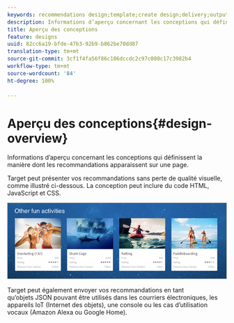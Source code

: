 ```yaml
---
keywords: recommendations design;template;create design;delivery;output
description: Informations d’aperçu concernant les conceptions qui définissent la manière dont les recommandations apparaissent sur une page.
title: Aperçu des conceptions
feature: designs
uuid: 82cc6a19-bfde-47b3-92b9-b862be70dd87
translation-type: tm+mt
source-git-commit: 3cf1f4fa56f86c106dccdc2c97c080c17c3982b4
workflow-type: tm+mt
source-wordcount: '84'
ht-degree: 100%

---
```



# Aperçu des conceptions{#design-overview}

Informations d’aperçu concernant les conceptions qui définissent la manière dont les recommandations apparaissent sur une page.

Target peut présenter vos recommandations sans perte de qualité visuelle, comme illustré ci-dessous. La conception peut inclure du code HTML, JavaScript et CSS.

![](assets/velocity_example.png)

Target peut également envoyer vos recommandations en tant qu’objets JSON pouvant être utilisés dans les courriers électroniques, les appareils IoT (Internet des objets), une console ou les cas d’utilisation vocaux (Amazon Alexa ou Google Home).